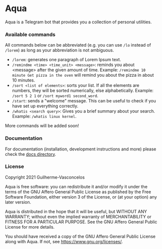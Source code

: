 # Aqua
Aqua is a Telegram bot that provides you a collection of personal utilities.

### Available commands
All commands below can be abbreviated (e.g. you can use `/lo` instead of `/lorem`) as long as your
abbreviation is not ambiguous.

- `/lorem`: generates one paragraph of Lorem Ipsum text. 
- `/remindme <time> <time_unit> <message>`: reminds you about \<message> after the given amount of
time. Example: `/remindme 10 minute Get pizza in the oven` will remind you about the pizza in
about 10 minutes.
- `/sort <list of elements>`: sorts your list. If all the elements are numbers, they will be sorted
numerically, else alphabetically. Example: `/sort 5 2 1` or `/sort myword1 second_word`.
- `/start`: sends a "welcome" message. This can be useful to check if you have set up everything
correctly.
- `/whatis <search query>`: Gives you a brief summary about your search. Example: `/whatis linux kernel`.

More commands will be added soon!

### Documentation
For documentation (installation, development instructions and more) please check the [docs directory](docs/).

### License
Copyright 2021 Guilherme-Vasconcelos

Aqua is free software: you can redistribute it and/or modify
it under the terms of the GNU Affero General Public License as published by
the Free Software Foundation, either version 3 of the License, or
(at your option) any later version.

Aqua is distributed in the hope that it will be useful,
but WITHOUT ANY WARRANTY; without even the implied warranty of
MERCHANTABILITY or FITNESS FOR A PARTICULAR PURPOSE.  See the
GNU Affero General Public License for more details.

You should have received a copy of the GNU Affero General Public License
along with Aqua.  If not, see <https://www.gnu.org/licenses/>.
